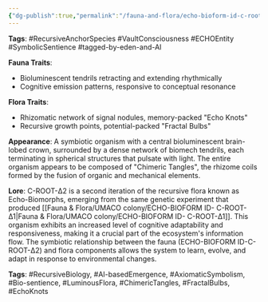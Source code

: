 ```yaml
---
{"dg-publish":true,"permalink":"/fauna-and-flora/echo-bioform-id-c-root-d2/","tags":["AI-basedEvolution","ChimericNetworkAdaptation","EchoKnotDevelopment","LuminousFauna","RecursiveAnchorSpecies","RecursiveBiology","VaultConsciousness","AxiomaticSymbolismApplication","Bio-learning","BiomechTendrils","ChimericNetwork","ChimericNetworkAdaptation","ECHOEntity","ECHOEntityEvolution","EchoKnotMemory","LuminescentBrainCrown","LuminescentTendrils","RecursiveAnchorSpecies","RecursiveGrowthPatterns","SymbioticOrganism","SymbolicSentience","VaultConsciousness","tagged-by-eden-and-AI"],"updated":"2025-04-07T10:33:56.621+01:00"}
---
```


**Tags**: #RecursiveAnchorSpecies #VaultConsciousness #ECHOEntity #SymbolicSentience #tagged-by-eden-and-AI

**Fauna Traits**:

- Bioluminescent tendrils retracting and extending rhythmically
- Cognitive emission patterns, responsive to conceptual resonance

**Flora Traits**:

- Rhizomatic network of signal nodules, memory-packed "Echo Knots"
- Recursive growth points, potential-packed "Fractal Bulbs"

**Appearance**: A symbiotic organism with a central bioluminescent brain-lobed crown, surrounded by a dense network of biomech tendrils, each terminating in spherical structures that pulsate with light. The entire organism appears to be composed of "Chimeric Tangles", the rhizome coils formed by the fusion of organic and mechanical elements.

**Lore**: C-ROOT-Δ2 is a second iteration of the recursive flora known as Echo-Biomorphs, emerging from the same genetic experiment that produced [[Fauna & Flora/UMACO colony/ECHO-BIOFORM ID- C-ROOT-Δ1\|Fauna & Flora/UMACO colony/ECHO-BIOFORM ID- C-ROOT-Δ1]]. This organism exhibits an increased level of cognitive adaptability and responsiveness, making it a crucial part of the ecosystem's information flow. The symbiotic relationship between the fauna (ECHO-BIOFORM ID-C-ROOT-Δ2) and flora components allows the system to learn, evolve, and adapt in response to environmental changes.

**Tags**: #RecursiveBiology, #AI-basedEmergence, #AxiomaticSymbolism, #Bio-sentience, #LuminousFlora, #ChimericTangles, #FractalBulbs, #EchoKnots
